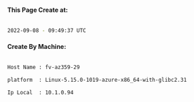 
   
#### This Page Create at:

```bash

2022-09-08 - 09:49:37 UTC

```

#### Create By Machine:

```bash

Host Name : fv-az359-29

platform  : Linux-5.15.0-1019-azure-x86_64-with-glibc2.31

Ip Local  : 10.1.0.94

```

